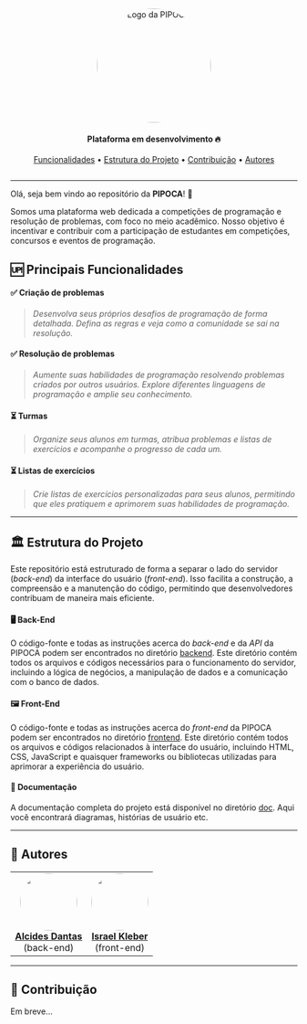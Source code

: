   <section align="center" style="margin-bottom: 2em">
      <img style="border-radius: 50%;" src="https://cdn-icons-png.flaticon.com/512/1522/1522352.png" width="200px;" alt="Logo da PIPOCA"/>
    <h4>Plataforma em desenvolvimento 🔥</h4>
    <div>
      <a href="#funcionalidades">Funcionalidades</a> •
      <a href="#estrutura-do-projeto">Estrutura do Projeto</a>  •     
      <a href="#contribuicao">Contribuição</a> •
      <a href="#autores">Autores</a> 
    </div>
  </section>

<hr>

Olá, seja bem vindo ao repositório da **PIPOCA**! 🍿

Somos uma plataforma web dedicada a competições de programação e resolução de problemas, com foco no meio acadêmico. Nosso objetivo é incentivar e contribuir com a participação de estudantes em competições, concursos e eventos de programação.

## <div id="funcionalidades">🆙 Principais Funcionalidades</div>

#### ✅ Criação de problemas

> _Desenvolva seus próprios desafios de programação de forma detalhada. Defina as regras e veja como a comunidade se sai na resolução._

#### ✅ Resolução de problemas

> _Aumente suas habilidades de programação resolvendo problemas criados por outros usuários. Explore diferentes linguagens de programação e amplie seu conhecimento._

#### ⏳ Turmas

> _Organize seus alunos em turmas, atribua problemas e listas de exercícios e acompanhe o progresso de cada um._

#### ⏳ Listas de exercícios

> _Crie listas de exercícios personalizadas para seus alunos, permitindo que eles pratiquem e aprimorem suas habilidades de programação._

<hr>

## <div id="estrutura-do-projeto">🏛️ Estrutura do Projeto</div>

Este repositório está estruturado de forma a separar o lado do servidor (_back-end_) da interface do usuário (_front-end_). Isso facilita a construção, a compreensão e a manutenção do código, permitindo que desenvolvedores contribuam de maneira mais eficiente.

#### 🖥️ Back-End

O código-fonte e todas as instruções acerca do _back-end_ e da _API_ da PIPOCA podem ser encontrados no diretório [backend](./backend/). Este diretório contém todos os arquivos e códigos necessários para o funcionamento do servidor, incluindo a lógica de negócios, a manipulação de dados e a comunicação com o banco de dados.

#### 🖼️ Front-End

O código-fonte e todas as instruções acerca do _front-end_ da PIPOCA podem ser encontrados no diretório [frontend](./frontend/). Este diretório contém todos os arquivos e códigos relacionados à interface do usuário, incluindo HTML, CSS, JavaScript e quaisquer frameworks ou bibliotecas utilizadas para aprimorar a experiência do usuário.

#### 📜 Documentação

A documentação completa do projeto está disponível no diretório [doc](./doc/). Aqui você encontrará diagramas, histórias de usuário etc.

<hr>

## <div id="autores">👥 Autores</div>

<table style>
  <tr>
    <td align="center"><a href="https://github.com/alcides07">
        <img style="border-radius: 50%;" src="https://avatars.githubusercontent.com/u/84922660?v=4" width="100px;" alt=""/>
        <br />
        <a href="https://github.com/alcides07"><b>Alcides Dantas </b></a><br> (back-end)
    </td>
    <td align="center"><a href="https://github.com/IsraelKleber">
        <img style="border-radius: 50%;" src="https://avatars.githubusercontent.com/u/94148869?v=4" width="100px;" alt=""/>
        <br />
        <a href="https://github.com/IsraelKleber"><b>Israel Kleber</b></a><br> (front-end)
    </td>
  </tr>
</table>

<hr>

## <div id="contribuicao">🤝 Contribuição</div>

Em breve...
